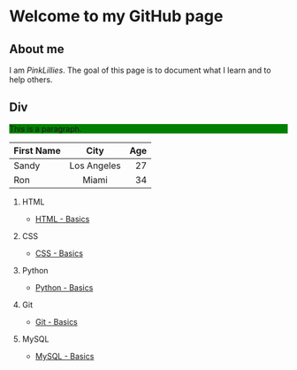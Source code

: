 # Welcome to my GitHub page

## About me

I am _PinkLillies_. The goal of this page is to document what I learn and to help others. 


## Div

<div style="background-color:green;">
  <p>This is a paragraph.</p>
</div>







|First Name | City       | Age|
|-----------|:----------:|---:|
|Sandy      |Los Angeles | 27 |
|Ron        |Miami       | 34 |





1. HTML

    - [HTML - Basics](HTML/Basics.md)

1. CSS

    - [CSS - Basics](CSS/Basics.md)

1. Python

    - [Python - Basics](Python/Basics.md)

1. Git

    - [Git - Basics](Git/Basics.md)

1. MySQL

    - [MySQL - Basics](MySQL/Basics.md)


